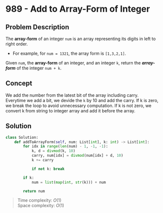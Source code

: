 # 989 - Add to Array-Form of Integer

## Problem Description

The **array-form** of an integer `num` is an array representing its digits in left to right order.

* For example, for `num = 1321`, the array form is `[1,3,2,1]`.

Given `num`, the **array-form** of an integer, and an integer `k`, return the ***array-form*** of the integer `num + k`.

## Concept

We add the number from the latest bit of the array including carry. Everytime we add a bit, we devide the `k` by 10 and add the carry. If k is zero, we break the loop to avoid unnecessary computation. If k is not zero, we convert k from string to integer array and add it before the array.

## Solution

```python
class Solution:
    def addToArrayForm(self, num: List[int], k: int) -> List[int]:
        for idx in range(len(num) - 1, -1, -1):
            k, d = divmod(k, 10)
            carry, num[idx] = divmod(num[idx] + d, 10)
            k += carry

            if not k: break

        if k:
            num = list(map(int, str(k))) + num

        return num
```

> Time complexity: $O(1)$ \
> Space complexity: $O(1)$
